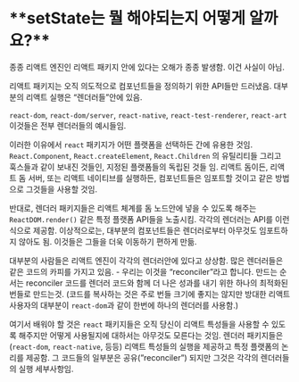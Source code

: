 # \***\*setState는 뭘 해야되는지 어떻게 알까요?\*\***

종종 리액트 엔진인 리액트 패키지 안에 있다는 오해가 종종 발생함. 이건 사실이 아님.

리액트 패키지는 오직 의도적으로 컴포넌트들을 정의하기 위한 API들만 드러냈음. 대부분의 리액트 실행은 “렌더러들”안에 있음.

`react-dom`, `react-dom/server`, `react-native`, `react-test-renderer`, `react-art` 이것들은 전부 렌더러들의 예시들임.

이러한 이유에서 `react` 패키지가 어떤 플랫폼을 선택하든 간에 유용한 것임. `React.Component`, `React.createElement`, `React.Children` 의 유틸리티들 그리고 훅스들과 같이 보내진 것들인, 지정된 플랫폼들의 독립된 것들 임. 리액트 돔이든, 리액트 돔 서버, 또는 리액트 네이티브를 실행하든, 컴포넌트들은 임포트할 것이고 같은 방법으로 그것들을 사용할 것임.

반대로, 렌더러 패키지들은 리액트 체계를 돔 노드안에 넣을 수 있도록 해주는 `ReactDOM.render()` 같은 특정 플랫폼 API들을 노출시킴. 각각의 렌더러는 API를 이런 식으로 제공함. 이상적으로는, 대부분의 컴포넌트들은 렌더러로부터 아무것도 임포트하지 않아도 됨. 이것들은 그들을 더욱 이동하기 편하게 만듦.

대부분의 사람들은 리액트 엔진이 각각의 렌더러안에 있다고 상상함. 많은 렌더러들은 같은 코드의 카피를 가지고 있음. - 우리는 이것을 “reconciler”라고 합니다. 만드는 순서는 reconciler 코드를 렌더러 코드와 함께 더 나은 성과를 내기 위한 하나의 최적화된 번들로 만드는것. (코드를 복사하는 것은 주로 번들 크기에 좋지는 않지만 방대한 리액트 사용자의 대부분이 `react-dom`과 같이 한번에 하나의 렌더러를 사용함.)

여기서 배워야 할 것은 `react` 패키지들은 오직 당신이 리액트 특성들을 사용할 수 있도록 해주지만 어떻게 사용될지에 대하서는 아무것도 모른다는 것임. 렌더러 패키지들은(`react-dom`, `react-native`, 등등) 리액트 특성들의 실행을 제공하고 특정 플랫폼의 논리를 제공함. 그 코드들의 일부분은 공유(”reconciler”) 되지만 그것은 각각의 렌더러들의 실행 세부사항임.
